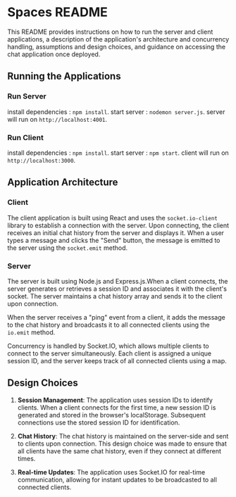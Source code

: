 # Spaces README

This README provides instructions on how to run the server and client applications, a description of the application's architecture and concurrency handling, assumptions and design choices, and guidance on accessing the chat application once deployed.

## Running the Applications

### Run Server

install dependencies : `npm install`.
start server : `nodemon server.js`.
server will run on `http://localhost:4001`.

### Run Client

install dependencies : `npm install`.
start server : `npm start`.
client will run on `http://localhost:3000`.

## Application Architecture

### Client

The client application is built using React and uses the `socket.io-client` library to establish a connection with the server. Upon connecting, the client receives an initial chat history from the server and displays it. When a user types a message and clicks the "Send" button, the message is emitted to the server using the `socket.emit` method.

### Server

The server is built using Node.js and Express.js.When a client connects, the server generates or retrieves a session ID and associates it with the client's socket. The server maintains a chat history array and sends it to the client upon connection.

When the server receives a "ping" event from a client, it adds the message to the chat history and broadcasts it to all connected clients using the `io.emit` method.

Concurrency is handled by Socket.IO, which allows multiple clients to connect to the server simultaneously. Each client is assigned a unique session ID, and the server keeps track of all connected clients using a map.

## Design Choices

1. **Session Management**: The application uses session IDs to identify clients. When a client connects for the first time, a new session ID is generated and stored in the browser's localStorage. Subsequent connections use the stored session ID for identification.

2. **Chat History**: The chat history is maintained on the server-side and sent to clients upon connection. This design choice was made to ensure that all clients have the same chat history, even if they connect at different times.

3. **Real-time Updates**: The application uses Socket.IO for real-time communication, allowing for instant updates to be broadcasted to all connected clients.
